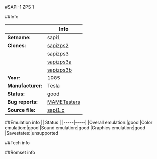 #SAPI-1 ZPS 1

##Info

||Info|
|-----|-----|
|**Setname:**|sapi1
|**Clones:**|[sapizps2](sapizps2.md)
||[sapizps3](sapizps3.md)
||[sapizps3a](sapizps3a.md)
||[sapizps3b](sapizps3b.md)
|**Year:**|1985
|**Manufacturer:**|Tesla
|**Status:**|good
|**Bug reports:**|[MAMETesters](http://mametesters.org/view_all_set.php?type=1&temporary=y&search=sapi1.c)
|**Source file:**|[sapi1.c](https://github.com/mamedev/mame/blob/master/src/mess/drivers/sapi1.c)

##Emulation info
|| Status |
|-----|-----|
|Overall emulation:|good
|Color emulation:|good
|Sound emulation:|good
|Graphics emulation:|good
|Savestates:|unsupported

##Tech info

##Romset info

<!--- START OF EDITED COMMENT DO NOT TOUCH TEXT ABOVE-->
